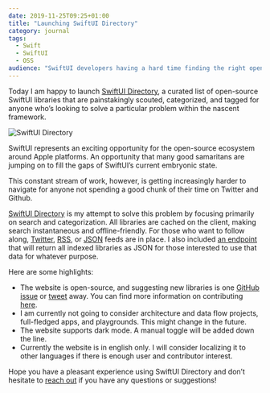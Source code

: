 ```yaml
---
date: 2019-11-25T09:25+01:00
title: "Launching SwiftUI Directory"
category: journal
tags:
  - Swift
  - SwiftUI
  - OSS
audience: "SwiftUI developers having a hard time finding the right open source library"
---
```


Today I am happy to launch [SwiftUI Directory],
a curated list of open-source SwiftUI libraries that are painstakingly scouted,
categorized, and tagged for anyone who’s looking to solve a particular problem within the nascent framework.

![SwiftUI Directory](header-image.png)

SwiftUI represents an exciting opportunity for the open-source ecosystem around Apple platforms.
An opportunity that many good samaritans are jumping on to fill the gaps of SwiftUI’s current embryonic state.

This constant stream of work, however, is getting increasingly harder to navigate for anyone not spending a good chunk of their time on Twitter and Github.

[SwiftUI Directory] is my attempt to solve this problem by focusing primarily on search and categorization. All libraries are cached on the client, making search instantaneous and offline-friendly. For those who want to follow along, [Twitter], [RSS], or [JSON] feeds are in place. I also included [an endpoint] that will return all indexed libraries as JSON for those interested to use that data for whatever purpose.

Here are some highlights:

* The website is open-source, and suggesting new libraries is one [GitHub issue] or [tweet][Twitter] away. You can find more information on contributing [here](https://github.com/kaishin/swiftui.directory/blob/master/CONTRIBUTE.md).
* I am currently not going to consider architecture and data flow projects, full-fledged apps, and playgrounds. This might change in the future.
* The website supports dark mode. A manual toggle will be added down the line.
* Currently the website is in english only. I will consider localizing it to other languages if there is enough user and contributor interest.

Hope you have a pleasant experience using SwiftUI Directory and don’t hesitate to [reach out](/contact) if you have any questions or suggestions!

[SwiftUI Directory]: https://swiftui.directory
[Twitter]: https://twitter.com/swiftuidir
[RSS]: https://swiftui.directory/feed.xml
[JSON]: https://swiftui.directory/feed.json
[an endpoint]: https://swiftui.directory/all.json
[GitHub issue]: https://github.com/kaishin/swiftui.directory/issues/new?&template=new-library-template.md
